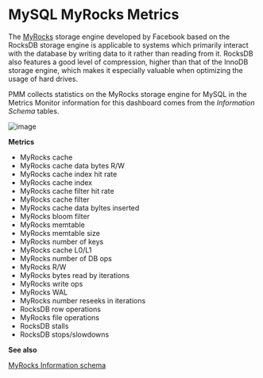 # MySQL MyRocks Metrics

The [MyRocks](http://myrocks.io) storage engine developed by Facebook based on the RocksDB
storage engine is applicable to systems which primarily interact with the
database by writing data to it rather than reading from it. RocksDB also
features a good level of compression, higher than that of the InnoDB storage
engine, which makes it especially valuable when optimizing the usage of hard
drives.

PMM collects statistics on the MyRocks storage engine for MySQL in the
Metrics Monitor information for this dashboard comes from the
*Information Schema* tables.

![image](/_images/metrics-monitor.mysql-myrocks-metrics.1.png)

**Metrics**

* MyRocks cache
* MyRocks cache data bytes R/W
* MyRocks cache index hit rate
* MyRocks cache index
* MyRocks cache filter hit rate
* MyRocks cache filter
* MyRocks cache data byltes inserted
* MyRocks bloom filter
* MyRocks memtable
* MyRocks memtable size
* MyRocks number of keys
* MyRocks cache L0/L1
* MyRocks number of DB ops
* MyRocks R/W
* MyRocks bytes read by iterations
* MyRocks write ops
* MyRocks WAL
* MyRocks number reseeks in iterations
* RocksDB row operations
* MyRocks file operations
* RocksDB stalls
* RocksDB stops/slowdowns

**See also**

[MyRocks Information schema](https://github.com/facebook/mysql-5.6/wiki/MyRocks-Information-Schema)
